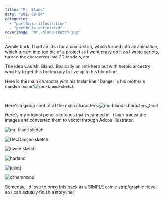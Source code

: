 ```yaml
---
title: "Mr. Bland"
date: "2011-08-04"
categories:
  - "portfolio-illustration"
  - "portfolio-unfinished"
coverImage: "mr.-bland-sketch.jpg"
---
```


Awhile back, I had an idea for a comic strip, which turned into an animation, which turned into too big of a project as I went crazy on it as I wrote scripts, turned the characters into 3D models, etc.

The idea was Mr. Bland.  Basically an anti-hero but with heroic ancestry who try to get this boring guy to live up to his bloodline.

Here is the main character with his titular line "Danger is his mother's maiden name"![mr.-bland-sketch](https://d2ypg8o05lff0b.cloudfront.net/wp-content/uploads/2011/08/mr.-bland-sketch.jpg)

 

Here's a group shot of all the main characters:![mr.-bland-characters_final](https://d2ypg8o05lff0b.cloudfront.net/wp-content/uploads/2011/08/mr.-bland-characters_final.jpg)

Here's my original pencil sketches that I scanned in.  I later traced the images and converted them to vector through Adobe Illustrator.

![mr. bland sketch](https://d2ypg8o05lff0b.cloudfront.net/wp-content/uploads/2011/08/mr.-bland-sketch1.jpg)

![DecDanger-sketch](https://d2ypg8o05lff0b.cloudfront.net/wp-content/uploads/2011/08/DecDanger-sketch.jpg)

![gwen sketch](https://d2ypg8o05lff0b.cloudfront.net/wp-content/uploads/2011/08/gwen-sketch.jpg)

![harland](https://d2ypg8o05lff0b.cloudfront.net/wp-content/uploads/2011/08/harland1.jpg)

![juliet)](https://d2ypg8o05lff0b.cloudfront.net/wp-content/uploads/2011/08/juliet.jpg)

![drhammond](https://d2ypg8o05lff0b.cloudfront.net/wp-content/uploads/2011/08/drhammond.jpg)

Someday, I'd love to bring this back as a SIMPLE comic strip/graphic novel so I can actually finish a storyline!
